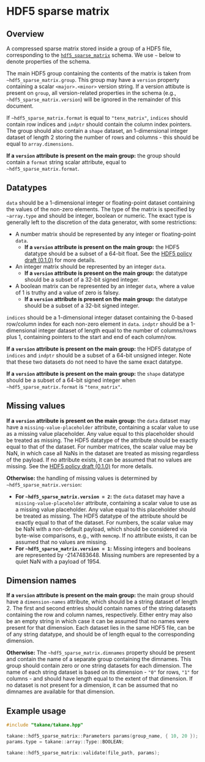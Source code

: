 # HDF5 sparse matrix

## Overview

A compressed sparse matrix stored inside a group of a HDF5 file, corresponding to the [`hdf5_sparse_matrix`](https://github.com/ArtifactDB/BiocObjectSchemas/raw/master/raw/hdf5_sparse_matrix/v1.json) schema.
We use `~` below to denote properties of the schema.

The main HDF5 group containing the contents of the matrix is taken from `~hdf5_sparse_matrix.group`.
This group may have a `version` property containing a scalar `<major>.<minor>` version string.
If a version attibute is present on `group`, all version-related properties in the schema (e.g., `~hdf5_sparse_matrix.version`) will be ignored in the remainder of this document.

If `~hdf5_sparse_matrix.format` is equal to `"tenx_matrix"`, `indices` should contain row indices and `indptr` should contain the column index pointers. 
The group should also contain a `shape` dataset, an 1-dimensional integer dataset of length 2 storing the number of rows and columns - this should be equal to `array.dimensions`.

**If a `version` attribute is present on the main group:**
the group should contain a `format` string scalar attribute, equal to `~hdf5_sparse_matrix.format`.

## Datatypes 

`data` should be a 1-dimensional integer or floating-point dataset containing the values of the non-zero elements.
The type of the matrix is specified by `~array.type` and should be integer, boolean or numeric.
The exact type is generally left to the discretion of the data generator, with some restrictions:

- A number matrix should be represented by any integer or floating-point `data`.
  - **If a `version` attribute is present on the main group:** 
    the HDF5 datatype should be a subset of a 64-bit float.
    See the [HDF5 policy draft (0.1.0)](https://github.com/ArtifactDB/Bioc-HDF5-policy/tree/0.1.0) for more details.
- An integer matrix should be represented by an integer `data`.
  - **If a `version` attribute is present on the main group:** 
    the datatype should be a subset of a 32-bit signed integer.
- A boolean matrix can be represented by an integer `data`, where a value of 1 is truthy and a value of zero is falsey.
  - **If a `version` attribute is present on the main group:** 
    the datatype should be a subset of a 32-bit signed integer.

`indices` should be a 1-dimensional integer dataset containing the 0-based row/column index for each non-zero element in `data`.
`indptr` should be a 1-dimensional integer dataset of length equal to the number of columns/rows plus 1, containing pointers to the start and end of each column/row.

**If a `version` attribute is present on the main group:** 
the HDF5 datatype of `indices` and `indptr` should be a subset of a 64-bit unsigned integer.
Note that these two datasets do not need to have the same exact datatype.

**If a `version` attribute is present on the main group:** 
the `shape` datatype should be a subset of a 64-bit signed integer when `~hdf5_sparse_matrix.format` is `"tenx_matrix"`.

## Missing values

**If a `version` attribute is present on the main group:** 
the `data` dataset may have a `missing-value-placeholder` attribute, containing a scalar value to use as a missing value placeholder.
Any value equal to this placeholder should be treated as missing.
The HDF5 datatype of the attribute should be exactly equal to that of the dataset.
For number matrices, the scalar value may be NaN, in which case all NaNs in the dataset are treated as missing regardless of the payload.
If no attribute exists, it can be assumed that no values are missing.
See the [HDF5 policy draft (0.1.0)](https://github.com/ArtifactDB/Bioc-HDF5-policy/tree/0.1.0) for more details.

**Otherwise:**
the handling of missing values is determined by `~hdf5_sparse_matrix.version`:
- **For `~hdf5_sparse_matrix.version = 2`:** 
  the `data` dataset may have a `missing-value-placeholder` attribute, containing a scalar value to use as a missing value placeholder.
  Any value equal to this placeholder should be treated as missing.
  The HDF5 datatype of the attribute should be exactly equal to that of the dataset.
  For numbers, the scalar value may be NaN with a non-default payload, which should be considered via byte-wise comparisons, e.g., with `memcmp`.
  If no attribute exists, it can be assumed that no values are missing.
- **For `~hdf5_sparse_matrix.version = 1`:** 
  Missing integers and booleans are represented by -2147483648.
  Missing numbers are represented by a quiet NaN with a payload of 1954.

## Dimension names

**If a `version` attribute is present on the main group:** 
the main group should have a `dimension-names` attribute, which should be a string dataset of length 2.
The first and second entries should contain names of the string datasets containing the row and column names, respectively.
Either entry may also be an empty string in which case it can be assumed that no names were present for that dimension.
Each dataset lies in the same HDF5 file, can be of any string datatype, and should be of length equal to the corresponding dimension.

**Otherwise:**
The `~hdf5_sparse_matrix.dimnames` property should be present and contain the name of a separate group containing the dimnames.
This group should contain zero or one string datasets for each dimension. 
The name of each string dataset is based on its dimension - `"0"` for rows, `"1"` for columns - and should have length equal to the extent of that dimension.
If no dataset is not present for a dimension, it can be assumed that no dimnames are available for that dimension.

## Example usage

```cpp
#include "takane/takane.hpp"

takane::hdf5_sparse_matrix::Parameters params(group_name, { 10, 20 });
params.type = takane::array::Type::BOOLEAN;

takane::hdf5_sparse_matrix::validate(file_path, params);
```
